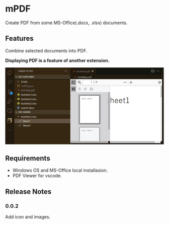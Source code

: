 # mPDF

Create PDF from some MS-Office(.docx, .xlsx) documents.

## Features

Combine selected documents into PDF.

**Displaying PDF is a feature of another extension.**

![usage](images/usage.gif)
## Requirements

- Windows OS and MS-Office local installasion.
- PDF Viewer for vscode. 

## Release Notes

### 0.0.2

Add icon and images.
